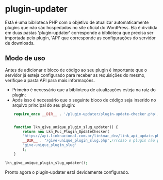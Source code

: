 # plugin-updater

Está é uma biblioteca PHP com o objetivo de atualizar automaticamente plugins que não são hospedados no site oficial do WordPress. Ela é dividida em duas pastas 'plugin-updater' corresponde a biblioteca que precisa ser importada pelo plugin, 'API' que corresponde as configurações do servidor de downloads.

## Modo de uso

Antes de adicionar o bloco de código ao seu plugin é importante que o servidor já esteja configurado para receber as requisições do mesmo, verifique a pasta API para mais informações.

* Primeiro é necessário que a biblioteca de atualizações esteja na raíz do plugin;
* Após isso é necessário que o seguinte bloco de código seja inserido no arquivo principal do seu plugin:

```php
	require_once __DIR__ . '/plugin-updater/plugin-update-checker.php';


	function lkn_give_unique_plugin_slug_updater() {
	    return new Lkn_Puc_Plugin_UpdateChecker(
		'https://api.linknacional.com.br/linknac_dev/link_api_update.php?slug=give-visa',
		__DIR__ . '/give-unique_plugin_slug.php',//(caso o plugin não precise de compatibilidade com ioncube utilize: __FILE__), //Full path to the main plugin file or functions.php.
		'give-unique_plugin_slug'
	    );
	}

lkn_give_unique_plugin_slug_updater();
```
Pronto agora o plugin-updater está devidamente configurado.
